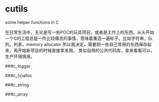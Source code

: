 cutils
======

some helper functions in C

在日常生活中，无论是写一些POC的玩具项目，或者是工作上的东西，从头开始一个C的工程总是一件比较痛苦的事情，意味着重造一遍轮子。比如字符串，队列，列表，memory allocator
所以我决定，需要把一些自己常用的东西保存起来，再开始新项目的时候直接拿来用。 类似自用的公共代码库，拿来看看可以，生产环境慎用。


###c_logger

###c_(x)alloc

###c_string

###c_array
